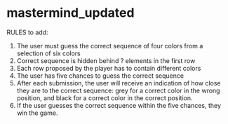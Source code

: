 # mastermind_updated

RULES to add:
1. The user must guess the correct sequence of four colors from a selection of six colors
2. Correct sequence is hidden behind ? elements in the first row
2. Each row proposed by the player has to contain different colors
3. The user has five chances to guess the correct sequence
4. After each submission, the user will receive an indication of how close they are to the correct sequence:
grey for a correct color in the wrong position, and black for a correct color in the correct position.
5. If the user guesses the correct sequence within the five chances, they win the game.
